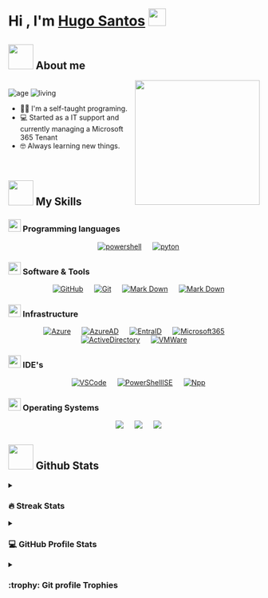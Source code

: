# Hi , I'm [Hugo Santos](https://github.com/llZektorll) <img src="https://media.giphy.com/media/hvRJCLFzcasrR4ia7z/giphy.gif" width="35">


## <picture><img src = "https://github.com/user-attachments/assets/1e1193d1-5a65-4fde-8d39-f417ba360564" width = 50px></picture> About me

<picture><img align="right" src="https://github.com/user-attachments/assets/597e76ab-e377-40a9-89a3-158537af4054" width = 250px></picture>


<br>![age](https://img.shields.io/badge/Age-31-blue?style=plastic) ![living](https://img.shields.io/badge/Location-Lisbon-blue?style=plastic)<br>

- :technologist: I'm a self-taught programing.
- :computer: Started as a IT support and currently managing a Microsoft 365 Tenant
- :nerd_face: Always learning new things.
<br>

## <picture><img src = "https://github.com/user-attachments/assets/5dcfc2d4-e4a5-49a4-9cc3-5dadd00cbd70" width = 50px></picture> My Skills
### <picture><img src="https://github.com/user-attachments/assets/39b2fc3a-7762-4057-afeb-46d1b87caa42" width = 25px></picture> Programming languages

<p align="center">
&emsp; 
  <a href="#"><img alt="powershell" src="https://img.shields.io/badge/PowerShell-222222?logo=phpstorm&logoColor=white"></a> 
  &emsp;
 <a href="#"><img alt="pyton" src="https://img.shields.io/badge/Python-222222?logo=python&logoColor=white"></a> 
</p>

### <picture><img src="https://github.com/user-attachments/assets/dae3e9a8-2a73-4bcc-aef8-e11297a33fce" width = 25px></picture> Software & Tools

<p align="center">
&emsp; 
  <a href="#"><img alt="GitHub" src="https://img.shields.io/badge/-GitHub-222222?style=plastic&logo=github&logoColor=white"></a>
  &emsp;
 <a href="#"><img alt="Git" src="https://img.shields.io/badge/-Git-222222?style=plastic&logo=git&logoColor=white"></a>
 &emsp;
    <a href="#"><img alt="Mark Down" src="https://img.shields.io/badge/Markdown-222222?style=plastic&logo=markdown&logoColor=white"></a>
 &emsp;
    <a href="#"><img alt="Mark Down" src="https://img.shields.io/badge/Obsidian-222222?style=plastic&logo=obsidian&logoColor=white"></a>
</p>

### <picture><img src="https://github.com/user-attachments/assets/ae9f6d75-27c7-4710-b63f-21f336a29950" width = 25px></picture> Infrastructure


<p align="center">
&emsp; 
     <a href="#"><img alt="Azure" src="https://img.shields.io/badge/-Azure-222222?style=plastic"></a>
  &emsp;
    <a href="#"><img alt="AzureAD" src="https://img.shields.io/badge/-Azure_AD-222222?style=plastic"></a>
 &emsp;
    <a href="#"><img alt="EntraID" src="https://img.shields.io/badge/-Entra_ID-222222?style=plastic"></a>
 &emsp;
    <a href="#"><img alt="Microsoft365" src="https://img.shields.io/badge/-Microsoft_365-222222?style=plastic"></a>
 &emsp;
    <a href="#"><img alt="ActiveDirectory" src="https://img.shields.io/badge/-Active_Directory-222222?style=plastic"></a>
 &emsp;
    <a href="#"><img alt="VMWare" src="https://img.shields.io/badge/-VMWare-222222?style=plastic"></a>
</p>

### <picture><img src="https://github.com/user-attachments/assets/1f221a11-fd3c-4517-b1a0-9647eeaaafe3" width = 25px></picture> IDE's

<p align="center">
&emsp; 
     <a href="#"><img alt="VSCode" src="https://img.shields.io/badge/-Visual_Studio_Code-222222?style=plastic"></a>
  &emsp;
    <a href="#"><img alt="PowerShellISE" src="https://img.shields.io/badge/-PowerShell_ISE-222222?style=plastic"></a>
 &emsp;
    <a href="#"><img alt="Npp" src="https://img.shields.io/badge/-Notepad_++-222222?style=plastic"></a>
</p>

### <picture><img src="https://github.com/user-attachments/assets/eb68ed73-8dba-435e-8311-3f97cf6e93c7" width = 25px></picture> Operating Systems

<p align="center">
&emsp; 
     <a href="#"><img src="https://img.shields.io/badge/Linux-222222?style=plastic&logo=linux&logoColor=black"></a>
  &emsp;
    <a href="#"><img src="https://img.shields.io/badge/Ubuntu-222222?style=plastic&logo=ubuntu&logoColor=white"></a>
 &emsp;
    <a href="#"><img src="https://img.shields.io/badge/Windows-222222?style=plastic&logo=windows&logoColor=white"></a>
</p>

## <picture><img src="https://github.com/user-attachments/assets/a9167c77-adf4-4e84-bc74-f935dbaf2274" width = 50px></picture> Github Stats

<details><summary><h3> 🔥 Streak Stats</h3></summary>

----	

<p align="center"><img src="https://github-readme-streak-stats.herokuapp.com/?user=llzektorll&theme=tokyonight_duo" alt="llzektorll" /></p>

</details>
  
<details><summary><h3>💻 GitHub Profile Stats</h3></summary>

----
	
<p align="center">
    <a href="https://github.com/llzektorll/github-readme-stats">
	    <img alt="llzektorll's Github Stats" src="https://github-readme-stats.vercel.app/api?username=llzektorll&show_icons=true&count_private=true&locale=en&theme=tokyonight&layout=compact" height="230px"/></a>
	  <img src="https://github-readme-stats.vercel.app/api/top-langs?username=llzektorll&langs_count=10&show_icons=true&locale=en&theme=tokyonight" alt="7oSkaaa" height="230px"/>
<br/>

  <b>Note:</b> Top languages is only a metric of the languages my public code consists of and doesn't reflect experience or skill level.
  </p>
</details>

<details><summary> <h3> :trophy: Git profile Trophies </h3></summary>

----
	
<p align="center"> <a href="https://github.com/ryo-ma/github-profile-trophy"><img src="https://github-profile-trophy.vercel.app/?username=llzektorll&layout=compact&theme=tokyonight&column=4&margin-w=15&margin-h=15" alt="llzektorll" /></a> </p>
	
</details>
